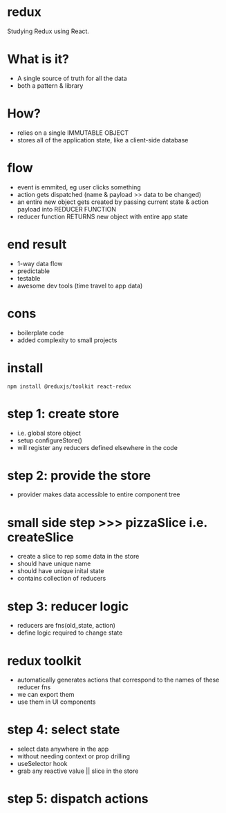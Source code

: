 # redux

Studying Redux using React.

# What is it?

- A single source of truth for all the data
- both a pattern & library

# How?

- relies on a single IMMUTABLE OBJECT
- stores all of the application state, like a client-side database

# flow

- event is emmited, eg user clicks something
- action gets dispatched (name & payload >> data to be changed)
- an entire new object gets created by passing current state & action payload into REDUCER FUNCTION
- reducer function RETURNS new object with entire app state

# end result

- 1-way data flow
- predictable
- testable
- awesome dev tools (time travel to app data)

# cons

- boilerplate code
- added complexity to small projects

# install

<code>npm install @reduxjs/toolkit react-redux</code>

# step 1: create store

- i.e. global store object
- setup configureStore()
- will register any reducers defined elsewhere in the code

# step 2: provide the store

- provider makes data accessible to entire component tree

# small side step >>> pizzaSlice i.e. createSlice

- create a slice to rep some data in the store
- should have unique name
- should have unique inital state
- contains collection of reducers

# step 3: reducer logic

- reducers are fns(old_state, action)
- define logic required to change state

# redux toolkit

- automatically generates actions that correspond to the names of these reducer fns
- we can export them
- use them in UI components

# step 4: select state

- select data anywhere in the app
- without needing context or prop drilling
- useSelector hook
- grab any reactive value || slice in the store

# step 5: dispatch actions
